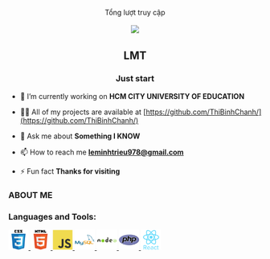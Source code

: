 <p align="center"> 
 Tổng lượt truy cập<br>
 <br>
  <img src="https://profile-counter.glitch.me/ThiBinhChanh/count.svg" />
</p>

<div id="header" align="center">
<!--   <img src="https://media2.giphy.com/media/Xnq5qNeRpnrQZvX9Gq/giphy.gif?cid=790b7611601f146655c522acbf4da46e7a40622831f9cba3&rid=giphy.gif&ct=s" width="200"/> -->
</div>
<!-- <h2 align="center">Hello there  <img src="https://cdn-icons-png.flaticon.com/512/196/196849.png" width="50"/> My nickname is KULBOY </img> </h2> -->
<h2 align="center"> LMT </h2>
<h3 align="center">Just start</h3>

<!-- <p align="left"> <img src="https://komarev.com/ghpvc/?username=kulboy&label=Profile%20views&color=0e75b6&style=flat" alt="kulboy" /> </p> -->

<!-- <p align="left"> <a href="https://github.com/ryo-ma/github-profile-trophy"><img src="https://github-profile-trophy.vercel.app/?username=kulboy" alt="kulboy" /></a> </p> -->

- 🔭 I’m currently working on **HCM CITY UNIVERSITY OF EDUCATION**

- 👨‍💻 All of my projects are available at [https://github.com/ThiBinhChanh/](https://github.com/ThiBinhChanh/)

- 💬 Ask me about **Something I KNOW**

- 📫 How to reach me **leminhtrieu978@gmail.com**

- ⚡ Fun fact **Thanks for visiting**

<h3 align="left">ABOUT ME </h3>
<p align="left">
</p>

<h3 align="left">Languages and Tools:</h3>
<p align="left"> <a href="https://www.w3schools.com/css/" target="_blank" rel="noreferrer"> <img src="https://raw.githubusercontent.com/devicons/devicon/master/icons/css3/css3-original-wordmark.svg" alt="css3" width="40" height="40"/> </a> <a href="https://www.w3.org/html/" target="_blank" rel="noreferrer"> <img src="https://raw.githubusercontent.com/devicons/devicon/master/icons/html5/html5-original-wordmark.svg" alt="html5" width="40" height="40"/> </a> <a href="https://developer.mozilla.org/en-US/docs/Web/JavaScript" target="_blank" rel="noreferrer"> <img src="https://raw.githubusercontent.com/devicons/devicon/master/icons/javascript/javascript-original.svg" alt="javascript" width="40" height="40"/> </a> <a href="https://www.mysql.com/" target="_blank" rel="noreferrer"> <img src="https://raw.githubusercontent.com/devicons/devicon/master/icons/mysql/mysql-original-wordmark.svg" alt="mysql" width="40" height="40"/> </a> <a href="https://nodejs.org" target="_blank" rel="noreferrer"> <img src="https://raw.githubusercontent.com/devicons/devicon/master/icons/nodejs/nodejs-original-wordmark.svg" alt="nodejs" width="40" height="40"/> </a> <a href="https://www.php.net" target="_blank" rel="noreferrer"> <img src="https://raw.githubusercontent.com/devicons/devicon/master/icons/php/php-original.svg" alt="php" width="40" height="40"/> </a> <a href="https://reactjs.org/" target="_blank" rel="noreferrer"> <img src="https://raw.githubusercontent.com/devicons/devicon/master/icons/react/react-original-wordmark.svg" alt="react" width="40" height="40"/> </a> </p>
<!-- <p><img align="left" src="https://github-readme-stats.vercel.app/api/top-langs?username=kulboy&show_icons=true&locale=en&layout=compact" alt="kulboy" /></p>

<p>&nbsp;<img align="center" background-color="green" src="https://github-readme-stats.vercel.app/api?username=kulboy&show_icons=true&locale=en" alt="kulboy" /></p>

<p><img align="center" src="https://github-readme-streak-stats.herokuapp.com/?user=kulboy&" alt="kulboy" /></p> -->




<!-- ![snake gif](https://github.com/ThiBinhChanh/ThiBinhChanh/blob/output/github-contribution-grid-snake.svg) -->
